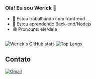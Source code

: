 ### Olá! Eu sou Werick 👋

- 🔭 Estou trabalhando com front-end
- 🌱 Estou aprendendo Back-end/Nodejs
- 😄 Pronouns: ele/dele

##
![Werick's GitHub stats](https://github-readme-stats.vercel.app/api?username=werickdasilva&count_private=true&show_icons=true)
![Top Langs](https://github-readme-stats.vercel.app/api/top-langs/?username=werickdasilva&layout=compact)

## Contato
<a href="mailto:werick.s.santana34@gmail.com" target="_blank">![Gmail](https://img.shields.io/badge/Gmail-D14836?style=for-the-badge&logo=gmail&logoColor=white)</a>
